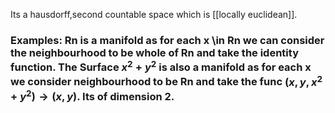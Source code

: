 Its a hausdorff,second countable space which is [[locally euclidean]].

### Examples: Rn is a manifold as for each x \in Rn we can consider the neighbourhood to be whole of Rn and take the identity function. The Surface $x^2 +y^2$ is also a manifold as for each x we consider neighbourhood to be Rn and take the func $(x,y,x^2+y^2) \to (x,y).$ Its of dimension 2.